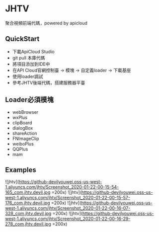 # JHTV

聚合視頻前端代碼，powered by apicloud

## QuickStart

- 下載ApiCloud Studio
- git pull 本庫代碼
- 將項目添加到IDE中
- 在API Cloud官網控制臺 -> 模塊 -> 自定義loader -> 下載基座
- 使用loader調試
- 參考JHTV後端代碼，搭建服務器平臺

## Loader必須模塊
- webBrowser
- wxPlus
- clipBoard
- dialogBox
- shareAction
- FNImageClip
- weiboPlus
- QQPlus
- mam

## Examples

![jhtv](https://github-devilyouwei.oss-us-west-1.aliyuncs.com/jhtv/Screenshot_2020-01-22-00-15-54-165_com.jhtv.devil.jpg =200x)
![jhtv](https://github-devilyouwei.oss-us-west-1.aliyuncs.com/jhtv/Screenshot_2020-01-22-00-15-57-176_com.jhtv.devil.jpg =200x)
![jhtv](https://github-devilyouwei.oss-us-west-1.aliyuncs.com/jhtv/Screenshot_2020-01-22-00-16-07-328_com.jhtv.devil.jpg =200x)
![jhtv](https://github-devilyouwei.oss-us-west-1.aliyuncs.com/jhtv/Screenshot_2020-01-22-00-16-29-278_com.jhtv.devil.jpg =200x)
